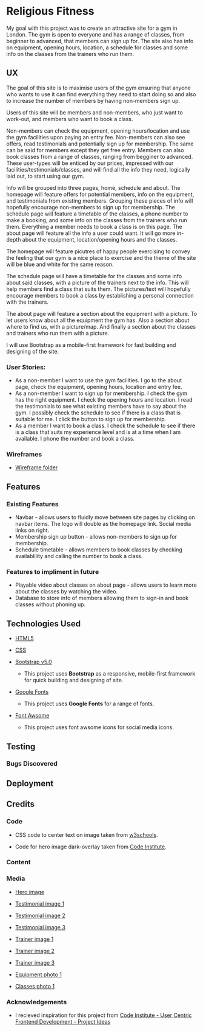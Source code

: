 # Religious Fitness

My goal with this project was to create an attractive site for a gym in London.
The gym is open to everyone and has a range of classes, from beginner to advanced, that members can sign up for.
The site also has info on equipment, opening hours, location, a schedule for classes and some info on the classes from the trainers who run them.

## UX

The goal of this site is to maximise users of the gym ensuring that anyone who wants to use it can find everything they need to start doing so and also to increase the number of members by having
non-members sign up.

Users of this site will be members and non-members, who just want to work-out, and members who want to book a class.

Non-members can check the equipment, opening hours/location and use the gym facilities upon paying an entry fee. 
Non-members can also see offers, read testimonials and potentially sign up for membership.
The same can be said for members except they get free entry. 
Members can also book classes from a range of classes, ranging from begginer to advanced. 
These user-types will be enticed by our prices, impressed with our facilities/testimonials/classes, and will find all the info they need, logically laid out, to start using our gym.

Info will be grouped into three pages, home, schedule and about. The homepage will feature offers for potential members,
info on the equipment, and testimonials from existing members. Grouping these pieces of info will hopefully encourage non-members to sign up for membership.
The schedule page will feature a timetable of the classes, a phone number to make a booking, and some info on the classes from the trainers who run them.
Everything a member needs to book a class is on this page.
The about page will feature all the info a user could want. It will go more in-depth about the equipment, location/opening hours and the classes.

The homepage will feature picutres of happy people exercising to convey the feeling that our gym is a nice place to exercise
and the theme of the site will be blue and white for the same reason.

The schedule page will have a timetable for the classes and some info about said classes, with a picture of the trainers next to the info.
This will help members find a class that suits them. The pictures/text will hopefully encourage members to book a class by establishing a personal connection with the trainers.

The about page will feature a section about the equipment with a picture. To let users know about all the equipment the gym has.
Also a section about where to find us, with a picture/map.
And finally a section about the classes and trainers who run them with a picture.

I will use Bootstrap as a mobile-first framework for fast building and designing of the site.

### User Stories:
- As a non-member I want to use the gym facilities. I go to the about page, check the equipment, opening hours, location and entry fee.
- As a non-member I want to sign up for membership. I check the gym has the right equipment. I check the opening hours and location. 
I read the testimonials to see what existing members have to say about the gym. I possibly check the schedule to see if there is a class that is suitable for me. 
I click the button to sign up for membership.
- As a member I want to book a class. I check the schedule to see if there is a class that suits my experience level and is at a time when I am available.
I phone the number and book a class.

### Wireframes

- [Wireframe folder](/assets/wireframes)

## Features
### Existing Features
- Navbar - allows users to fluidly move between site pages by clicking on navbar items. The logo will double as the homepage link. Social media links on right.
- Membership sign up button - allows non-members to sign up for membership.
- Schedule timetable - allows members to book classes by checking availablility and calling the number to book a class.

### Features to impliment in future
- Playable video about classes on about page - allows users to learn more about the classes by watching the video.
- Database to store info of members allowing them to sign-in and book classes without phoning up.

## Technologies Used

- [HTML5](https://en.wikipedia.org/wiki/HTML5)

- [CSS](https://en.wikipedia.org/wiki/CSS)

- [Bootstrap v5.0](https://getbootstrap.com/)
    - This project uses **Bootstrap** as a responsive, mobile-first framework for quick building and designing of site.

- [Google Fonts](https://fonts.google.com/)
    - This project uses **Google Fonts** for a range of fonts.

- [Font Awsome](https://fontawesome.com/)
    - This project uses font awsome icons for social media icons.

## Testing

### Bugs Discovered

## Deployment

## Credits

### Code

- CSS code to center text on image taken from [w3schools](https://www.w3schools.com/howto/howto_css_image_text.asp).

- Code for hero image dark-overlay taken from [Code Institute](https://github.com/Code-Institute-Solutions/BootstrappingYourNextBigIdea-BS4/tree/master/04-BeyondBootstrap/01-updating_our_callout).

### Content

### Media

- [Hero image](https://unsplash.com/photos/CQfNt66ttZM)

- [Testimonial image 1](https://unsplash.com/photos/PcBbrjiShAk)

- [Testimonial image 2](https://unsplash.com/photos/dr0TJa-zYQo)

- [Testimonial image 3](https://unsplash.com/photos/hDuzP7wZl3Y)

- [Trainer image 1](https://unsplash.com/photos/5MrFxXKzZ_o)

- [Trainer image 2](https://unsplash.com/photos/kTg9Am_DNoE)

- [Trainer image 3](https://unsplash.com/photos/6mRfNloPHlc)

- [Equipment photo 1](https://unsplash.com/photos/XKimW0pke6w)

- [Classes photo 1](https://unsplash.com/photos/pFyKRmDiWEA)

### Acknowledgements

- I recieved inspiration for this project from [Code Institute - User Centric Frontend Development - Project Ideas](https://learn.codeinstitute.net/courses/course-v1:codeinstitute+FE+2017_T3/courseware/c75714c9636b4cf59120d60acbec6ffd/f851a16813f14b3aae7bd1e6560443cd/)